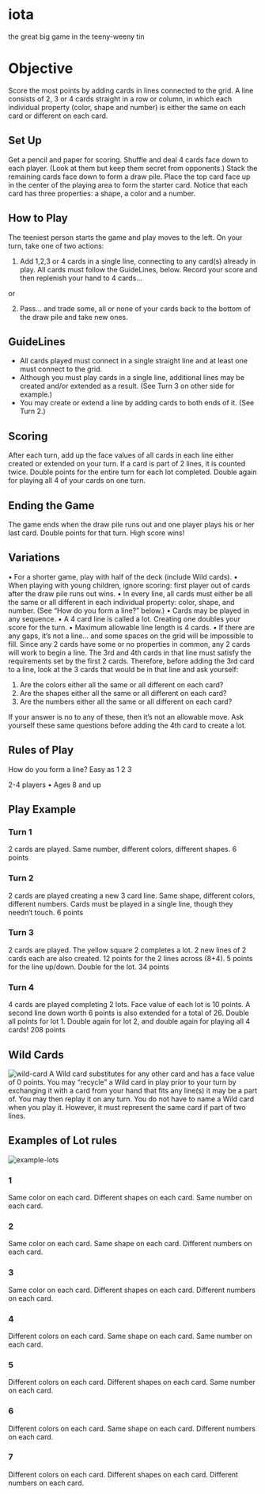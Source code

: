 # iota

the great big game in the teeny-weeny tin

# Objective

Score the most points by adding cards in lines connected to the grid.
A line consists of 2, 3 or 4 cards straight in a row or column, in which each individual property (color, shape and number) is either the same on each card or different on each card.

## Set Up

Get a pencil and paper for scoring.
Shuffle and deal 4 cards face down to each player. (Look at them but keep them secret from opponents.)
Stack the remaining cards face down to form a draw pile.
Place the top card face up in the center of the playing area to form the starter card.
Notice that each card has three properties: a shape, a color and a number.

## How to Play

The teeniest person starts the game and play moves to the left.
On your turn, take one of two actions:

1. Add 1,2,3 or 4 cards in a single line, connecting to any card(s) already in play. All cards must follow the GuideLines, below. Record your score and then replenish your hand to 4 cards...

or

2. Pass... and trade some, all or none of your cards back to the bottom of the draw pile and take new ones.

## GuideLines

- All cards played must connect in a single straight line and at least one must connect to the grid.
- Although you must play cards in a single line, additional lines may be created and/or extended as a result. (See Turn 3 on other side for example.)
- You may create or extend a line by adding cards to both ends of it. (See Turn 2.)

## Scoring

After each turn, add up the face values of all cards in each line either created or extended on your turn.
If a card is part of 2 lines, it is counted twice.
Double points for the entire turn for each lot completed.
Double again for playing all 4 of your cards on one turn.

## Ending the Game

The game ends when the draw pile runs out and one player plays his or her last card. Double points for that turn. High score wins!

## Variations

• For a shorter game, play with half of the deck (include Wild cards).
• When playing with young children, ignore scoring: first player out of cards after the draw pile runs out wins.
• In every line, all cards must either be all the same or all different in each individual property: color, shape, and number. (See “How do you form a line?” below.)
• Cards may be played in any sequence.
• A 4 card line is called a lot. Creating one doubles your score for the turn.
• Maximum allowable line length is 4 cards.
• If there are any gaps, it’s not a line... and some spaces on the grid will be impossible to fill. Since any 2 cards have some or no properties in common, any 2 cards will work to begin a line. The 3rd and 4th cards in that line must satisfy the requirements set by the first 2 cards.
Therefore, before adding the 3rd card to a line, look at the 3 cards that would be in that line and ask yourself:

1. Are the colors either all the same or all different on each card?
2. Are the shapes either all the same or all different on each card?
3. Are the numbers either all the same or all different on each card?

If your answer is no to any of these, then it’s not an allowable move.
Ask yourself these same questions before adding the 4th card to create a lot.

## Rules of Play

How do you form a line?
Easy as 1 2 3

2-4 players • Ages 8 and up

## Play Example

### Turn 1

2 cards are played. Same number, different colors, different shapes.
6 points

### Turn 2

2 cards are played creating a new 3 card line. Same shape, different colors, different numbers. Cards must be played in a single line, though they needn‘t touch.
6 points

### Turn 3

2 cards are played. The yellow square 2 completes a lot. 2 new lines of 2 cards each are also created. 12 points for the 2 lines across (8+4). 5 points for the line up/down. Double for the lot.
34 points

### Turn 4

4 cards are played completing 2 lots. Face value of each lot is 10 points. A second line down worth 6 points is also extended for a total of 26. Double all points for lot 1. Double again for lot 2, and double again for playing all 4 cards!
208 points

## Wild Cards

![wild-card](wild-card.png)
A Wild card substitutes for any other card and has a face value of 0 points.
You may “recycle” a Wild card in play prior to your turn by exchanging it with a card from your hand that fits any line(s) it may be a part of.
You may then replay it on any turn. You do not have to name a Wild card when you play it. However, it must represent the same card if part of two lines.

## Examples of Lot rules

![example-lots](example-lots.png)

### 1

Same color on each card.
Different shapes on each card.
Same number on each card.

### 2

Same color on each card.
Same shape on each card.
Different numbers on each card.

### 3

Same color on each card.
Different shapes on each card.
Different numbers on each card.

### 4

Different colors on each card.
Same shape on each card.
Same number on each card.

### 5

Different colors on each card.
Different shapes on each card.
Same number on each card.

### 6

Different colors on each card.
Same shape on each card.
Different numbers on each card.

### 7

Different colors on each card.
Different shapes on each card.
Different numbers on each card.
